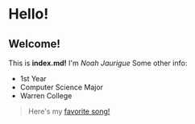 # Hello!
## Welcome!
This is **index.md!**
I'm *Noah Jaurigue*
Some other info:
* 1st Year
* Computer Science Major
* Warren College
> Here's my [favorite song!](https://www.youtube.com/watch?v=CiY8-LYkCEk)
